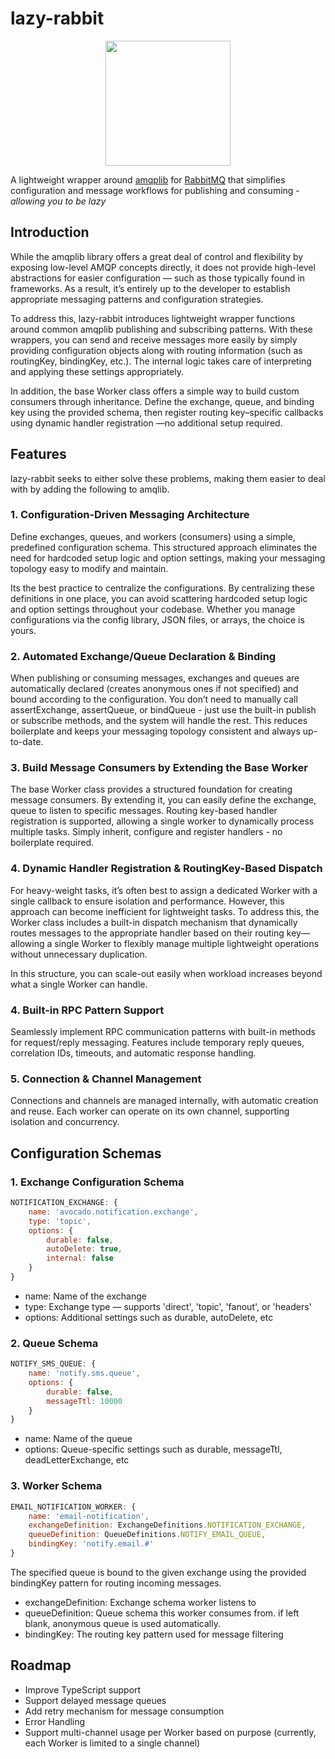 # lazy-rabbit

<p align="center">
  <img src="https://github.com/user-attachments/assets/d010b754-a3fb-4fb0-906e-8dd1adfee401" width="200" />
</p>

A lightweight wrapper around [amqplib](https://www.npmjs.com/package/amqplib) for [RabbitMQ](https://www.rabbitmq.com/docs) that simplifies configuration and message workflows for publishing and consuming - _allowing you to be lazy_

## Introduction

While the amqplib library offers a great deal of control and flexibility by exposing low-level AMQP concepts directly, it does not provide high-level abstractions for easier configuration — such as those typically found in frameworks. As a result, it’s entirely up to the developer to establish appropriate messaging patterns and configuration strategies.

To address this, lazy-rabbit introduces lightweight wrapper functions around common amqplib publishing and subscribing patterns. With these wrappers, you can send and receive messages more easily by simply providing configuration objects along with routing information (such as routingKey, bindingKey, etc.). The internal logic takes care of interpreting and applying these settings appropriately.

In addition, the base Worker class offers a simple way to build custom consumers through inheritance. Define the exchange, queue, and binding key using the provided schema, then register routing key–specific callbacks using dynamic handler registration —no additional setup required.

## Features

lazy-rabbit seeks to either solve these problems, making them easier to deal with by adding the following to amqlib.

### 1. Configuration-Driven Messaging Architecture

Define exchanges, queues, and workers (consumers) using a simple, predefined configuration schema. This structured approach eliminates the need for hardcoded setup logic and option settings, making your messaging topology easy to modify and maintain.

Its the best practice to centralize the configurations. By centralizing these definitions in one place, you can avoid scattering hardcoded setup logic and option settings throughout your codebase. Whether you manage configurations via the config library, JSON files, or arrays, the choice is yours.

### 2. Automated Exchange/Queue Declaration & Binding

When publishing or consuming messages, exchanges and queues are automatically declared (creates anonymous ones if not specified) and bound according to the configuration. You don’t need to manually call assertExchange, assertQueue, or bindQueue - just use the built-in publish or subscribe methods, and the system will handle the rest. This reduces boilerplate and keeps your messaging topology consistent and always up-to-date.

### 3. Build Message Consumers by Extending the Base Worker

The base Worker class provides a structured foundation for creating message consumers. By extending it, you can easily define the exchange, queue to listen to specific messages. Routing key-based handler registration is supported, allowing a single worker to dynamically process multiple tasks. Simply inherit, configure and register handlers - no boilerplate required.

### 4. Dynamic Handler Registration & RoutingKey-Based Dispatch

For heavy-weight tasks, it’s often best to assign a dedicated Worker with a single callback to ensure isolation and performance. However, this approach can become inefficient for lightweight tasks. To address this, the Worker class includes a built-in dispatch mechanism that dynamically routes messages to the appropriate handler based on their routing key—allowing a single Worker to flexibly manage multiple lightweight operations without unnecessary duplication.

In this structure, you can scale-out easily when workload increases beyond what a single Worker can handle.

### 4. Built-in RPC Pattern Support

Seamlessly implement RPC communication patterns with built-in methods for request/reply messaging. Features include temporary reply queues, correlation IDs, timeouts, and automatic response handling.

### 5. Connection & Channel Management

Connections and channels are managed internally, with automatic creation and reuse. Each worker can operate on its own channel, supporting isolation and concurrency.

## Configuration Schemas

### 1. Exchange Configuration Schema

```javascript
NOTIFICATION_EXCHANGE: {
    name: 'avocado.notification.exchange',
    type: 'topic',
    options: {
        durable: false,
        autoDelete: true,
        internal: false
    }
}
```

- name: Name of the exchange
- type: Exchange type — supports 'direct', 'topic', 'fanout', or 'headers'
- options: Additional settings such as durable, autoDelete, etc

### 2. Queue Schema

```javascript
NOTIFY_SMS_QUEUE: {
    name: 'notify.sms.queue',
    options: {
        durable: false,
        messageTtl: 10000
    }
}
```

- name: Name of the queue
- options: Queue-specific settings such as durable, messageTtl, deadLetterExchange, etc

### 3. Worker Schema

```javascript
EMAIL_NOTIFICATION_WORKER: {
    name: 'email-notification',
    exchangeDefinition: ExchangeDefinitions.NOTIFICATION_EXCHANGE,
    queueDefinition: QueueDefinitions.NOTIFY_EMAIL_QUEUE,
    bindingKey: 'notify.email.#'
}
```

The specified queue is bound to the given exchange using the provided bindingKey pattern for routing incoming messages.

- exchangeDefinition: Exchange schema worker listens to
- queueDefinition: Queue schema this worker consumes from. if left blank, anonymous queue is used automatically.
- bindingKey: The routing key pattern used for message filtering

## Roadmap

- Improve TypeScript support
- Support delayed message queues
- Add retry mechanism for message consumption
- Error Handling
- Support multi-channel usage per Worker based on purpose (currently, each Worker is limited to a single channel)
